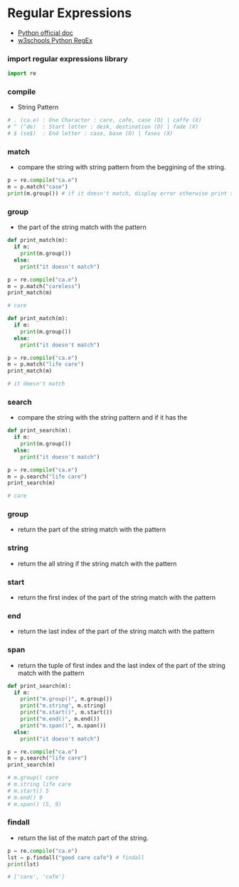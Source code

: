 # Regular Expressions
* [Python official doc](https://docs.python.org/3/library/re.html)
* [w3schools Python RegEx](https://www.w3schools.com/python/python_regex.asp)


### import regular expressions library
```python
import re
```

### compile
* String Pattern

```python
# . (ca.e) : One Character : care, cafe, case (O) | caffe (X)
# ^ (^de)  : Start letter : desk, destination (O) | fade (X)
# $ (se$)  : End letter : case, base (O) | fases (X)
```

### match
* compare the string with string pattern from the beggining of the string.

```python
p = re.compile("ca.e")
m = p.match("case")
print(m.group()) # if it doesn't match, display error otherwise print the match string.
```

### group
* the part of the string match with the pattern

```python
def print_match(m):
  if m:
    print(m.group())
  else:
    print("it doesn't match")

p = re.compile("ca.e")
m = p.match("careless")
print_match(m)

# care
```

```python
def print_match(m):
  if m:
    print(m.group())
  else:
    print("it doesn't match")

p = re.compile("ca.e")
m = p.match("life care")
print_match(m)

# it doesn't match
```

### search
* compare the string with the string pattern and if it has the 

```python
def print_search(m):
  if m:
    print(m.group())
  else:
    print("it doesn't match")

p = re.compile("ca.e")
m = p.search("life care")
print_search(m)

# care
```

### group
* return the part of the string match with the pattern
### string
* return the all string if the string match with the pattern
### start
* return the first index of the part of the string match with the pattern 
### end
* return the last index of the part of the string match with the pattern
### span
* return the tuple of first index and the last index of the part of the string match with the pattern

```python
def print_search(m):
  if m:
    print("m.group()", m.group())
    print("m.string", m.string)
    print("m.start()", m.start())
    print("m.end()", m.end())
    print("m.span()", m.span())
  else:
    print("it doesn't match")

p = re.compile("ca.e")
m = p.search("life care")
print_search(m)

# m.group() care
# m.string life care
# m.start() 5
# m.end() 9
# m.span() (5, 9)
```

### findall
* return the list of the match part of the string.

```python
p = re.compile("ca.e")
lst = p.findall("good care cafe") # findall
print(lst)

# ['care', 'cafe']
```